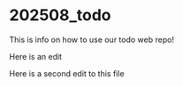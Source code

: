 ﻿# 202508_todo

This is info on how to use our todo web repo!

Here is an edit

Here is a second edit to this file